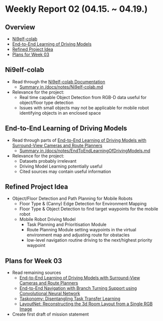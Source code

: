 # Weekly Report 02 (04.15. ~ 04.19.)

## Overview
- [Ni9elf-colab](#Ni9elf-colab)
- [End-to-End Learning of Driving Models](#End-to-End-Learning-of-Driving-Models)
- [Refined Project Idea](#Refined-Project-Idea)
- [Plans for Week 03](#Plans-for-Week-03)

## Ni9elf-colab
- Read through the [Ni9elf-colab Documentation](http://jderobot.org/Ni9elf-colab)
    - [Summary in /docs/notes/Ni9elf-colab.md](https://github.com/NXXR/HCU-project/blob/master/docs/notes/Ni9elf-colab.md)
- Relevance for the project:
    - Real time capable Object Detection from RGB-D data useful for object/floor type detection
    - Issues with small objects may not be applicable for mobile robot identifying objects in an enclosed space

## End-to-End Learning of Driving Models
- Read through parts of [End-to-End Learning of Driving Models with Surround-View Cameras and Route Planners](https://arxiv.org/abs/1803.10158)
    - [Summary in /docs/notes/EndToEndLearningOfDrivingModels.md](https://github.com/NXXR/HCU-project/blob/master/docs/notes/EndToEndLearningOfDrivingModels.md)
- Relevance for the project:
    - Datasets probably irrelevant
    - Driving Model Learning potentially useful
    - Cited sources may contain useful information

## Refined Project Idea
- Object/Floor Detection and Path Planning for Mobile Robots
    - Floor Type & (Canny) Edge Detection for Environment Mapping
    - Floor Type & Object Detection to find target waypoints for the mobile robot
    - Mobile Robot Driving Model
        - Task Planning and Prioritisation Module
        - Route Planning Module setting waypoints in the virtual environment map and adjusting route for obstacles
        - low-level navigation routine driving to the next/highest priority waypoint

## Plans for Week 03
- Read remaining sources
    - [End-to-End Learning of Driving Models with Surround-View Cameras and Route Planners](https://arxiv.org/abs/1803.10158)
    - [End-to-End Navigation with Branch Turning Support using Convolutional Neural Network](https://www.semanticscholar.org/paper/End-to-End-Navigation-with-Branch-Turning-Support-Seiya-Carballo/b9db6c16504dd3e37fb4d47f140174ef80e7a04e)
    - [Taskonomy: Disentangling Task Transfer Learning](https://arxiv.org/abs/1804.08328)
    - [LayoutNet: Reconstructing the 3d Room Layout from a Single RGB Image](https://arxiv.org/abs/1803.08999)
- Create first draft of mission statement